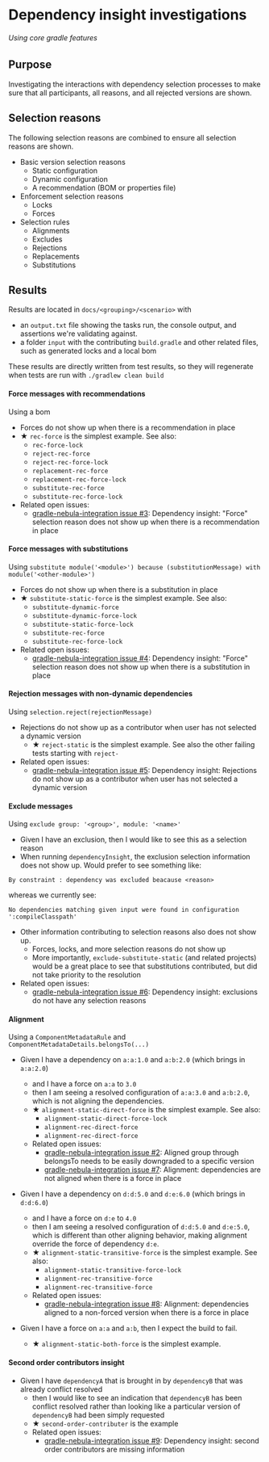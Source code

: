 # Dependency insight investigations 
###### Using core gradle features

## Purpose
Investigating the interactions with dependency selection processes to make sure that all participants, all reasons, and all rejected versions are shown. 

## Selection reasons
The following selection reasons are combined to ensure all selection reasons are shown. 

- Basic version selection reasons
    - Static configuration
    - Dynamic configuration
    - A recommendation (BOM or properties file)
- Enforcement selection reasons
    - Locks
    - Forces
- Selection rules
    - Alignments 
    - Excludes
    - Rejections
    - Replacements
    - Substitutions

## Results

Results are located in `docs/<grouping>/<scenario>` with 
- an `output.txt` file showing the tasks run, the console output, and assertions we're validating against.
- a folder `input` with the contributing `build.gradle` and other related files, such as generated locks and a local bom 

These results are directly written from test results, so they will regenerate when tests are run with `./gradlew clean build`

#### Force messages with recommendations
Using a bom 
- Forces do not show up when there is a recommendation in place
- ★ `rec-force` is the simplest example. See also:
    - `rec-force-lock`
    - `reject-rec-force`
    - `reject-rec-force-lock`
    - `replacement-rec-force`
    - `replacement-rec-force-lock`
    - `substitute-rec-force`
    - `substitute-rec-force-lock`
- Related open issues:
    - [gradle-nebula-integration issue #3](https://github.com/nebula-plugins/gradle-nebula-integration/issues/3): Dependency insight: "Force" selection reason does not show up when there is a recommendation in place

#### Force messages with substitutions
Using `substitute module('<module>') because (substitutionMessage) with module('<other-module>')`
- Forces do not show up when there is a substitution in place
- ★ `substitute-static-force` is the simplest example. See also:
    - `substitute-dynamic-force`
    - `substitute-dynamic-force-lock`
    - `substitute-static-force-lock`
    - `substitute-rec-force`
    - `substitute-rec-force-lock`
- Related open issues:
    - [gradle-nebula-integration issue #4](https://github.com/nebula-plugins/gradle-nebula-integration/issues/4): Dependency insight: "Force" selection reason does not show up when there is a substitution in place

#### Rejection messages with non-dynamic dependencies
Using `selection.reject(rejectionMessage)`
- Rejections do not show up as a contributor when user has not selected a dynamic version
    - ★ `reject-static` is the simplest example. See also the other failing tests starting with `reject-`
- Related open issues:
    - [gradle-nebula-integration issue #5](https://github.com/nebula-plugins/gradle-nebula-integration/issues/5): Dependency insight: Rejections do not show up as a contributor when user has not selected a dynamic version

#### Exclude messages
Using `exclude group: '<group>', module: '<name>'`
- Given I have an exclusion, then I would like to see this as a selection reason
- When running `dependencyInsight`, the exclusion selection information does not show up. Would prefer to see something like:
 ```
By constraint : dependency was excluded beacause <reason>
 ```
 whereas we currently see: 
```
No dependencies matching given input were found in configuration ':compileClasspath'
```
- Other information contributing to selection reasons also does not show up.
    - Forces, locks, and more selection reasons do not show up 
    - More importantly, `exclude-substitute-static` (and related projects) would be a great place to see that substitutions contributed, but did not take priority to the resolution
- Related open issues:
    - [gradle-nebula-integration issue #6](https://github.com/nebula-plugins/gradle-nebula-integration/issues/6): Dependency insight: exclusions do not have any selection reasons

#### Alignment
Using a `ComponentMetadataRule` and `ComponentMetadataDetails.belongsTo(...)`
- Given I have a dependency on `a:a:1.0` and `a:b:2.0` (which brings in `a:a:2.0`)
    - and I have a force on `a:a` to `3.0` 
    - then I am seeing a resolved configuration of `a:a:3.0` and `a:b:2.0`, which is not aligning the dependencies.
    - ★ `alignment-static-direct-force` is the simplest example. See also:
        - `alignment-static-direct-force-lock`
        - `alignment-rec-direct-force`
        - `alignment-rec-direct-force`
    - Related open issues:
        - [gradle-nebula-integration issue #2](https://github.com/nebula-plugins/gradle-nebula-integration/issues/2): Aligned group through belongsTo needs to be easily downgraded to a specific version
        - [gradle-nebula-integration issue #7](https://github.com/nebula-plugins/gradle-nebula-integration/issues/7): Alignment: dependencies are not aligned when there is a force in place
- Given I have a dependency on `d:d:5.0` and `d:e:6.0` (which brings in `d:d:6.0`)
    - and I have a force on `d:e` to `4.0` 
    - then I am seeing a resolved configuration of `d:d:5.0` and `d:e:5.0`, which is different than other aligning behavior, making alignment override the force of dependency `d:e`.
    - ★ `alignment-static-transitive-force` is the simplest example. See also:
        - `alignment-static-transitive-force-lock`
        - `alignment-rec-transitive-force`
        - `alignment-rec-transitive-force`
    - Related open issues:
        - [gradle-nebula-integration issue #8](https://github.com/nebula-plugins/gradle-nebula-integration/issues/8): Alignment: dependencies aligned to a non-forced version when there is a force in place
    
- Given I have a force on `a:a` and `a:b`, then I expect the build to fail. 
    - ★ `alignment-static-both-force` is the simplest example.
        
#### Second order contributors insight
- Given I have `dependencyA` that is brought in by `dependencyB` that was already conflict resolved
    - then I would like to see an indication that `dependencyB` has been conflict resolved rather than looking like a particular version of `dependencyB` had been simply requested
    -  ★ `second-order-contributer` is the example
    - Related open issues:
        - [gradle-nebula-integration issue #9](https://github.com/nebula-plugins/gradle-nebula-integration/issues/9): Dependency insight: second order contributors are missing information